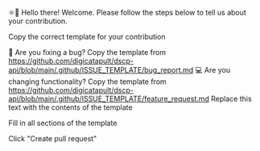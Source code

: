 ⚛👋 Hello there! Welcome. Please follow the steps below to tell us about your contribution.

Copy the correct template for your contribution

🐛 Are you fixing a bug? Copy the template from https://github.com/digicatapult/dscp-api/blob/main/.github/ISSUE_TEMPLATE/bug_report.md
💻 Are you changing functionality? Copy the template from https://github.com/digicatapult/dscp-api/blob/main/.github/ISSUE_TEMPLATE/feature_request.md
Replace this text with the contents of the template

Fill in all sections of the template

Click "Create pull request"
